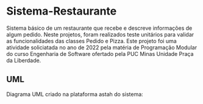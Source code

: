 # Sistema-Restaurante

Sistema básico de um restaurante que recebe e descreve informações de algum pedido. Neste projetos, foram realizados teste unitários para validar as funcionalidades das classes Pedido e Pizza. Este projeto foi uma atividade soliciatada no ano de 2022 pela matéria de Programação Modular do curso Engenharia de Software ofertado pela PUC Minas Unidade Praça da Liberdade.

## UML
Diagrama UML criado na plataforma astah do sistema:

